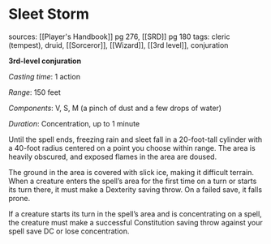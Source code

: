 # Sleet Storm
sources: [[Player's Handbook]] pg 276, [[SRD]] pg 180
tags: cleric (tempest), druid, [[Sorceror]], [[Wizard]], [[3rd level]], conjuration

**3rd-level conjuration**

*Casting time*: 1 action

*Range*: 150 feet

*Components*: V, S, M (a pinch of dust and a few drops of water)

*Duration*: Concentration, up to 1 minute

Until the spell ends, freezing rain and sleet fall in a 20-foot-tall cylinder with a 40-foot radius centered on a point you choose within range. The area is heavily obscured, and exposed flames in the area are doused.

The ground in the area is covered with slick ice, making it difficult terrain. When a creature enters the spell’s area for the first time on a turn or starts its turn there, it must make a Dexterity saving throw. On a failed save, it falls prone.

If a creature starts its turn in the spell’s area and is concentrating on a spell, the creature must make a successful Constitution saving throw against your spell save DC or lose concentration.

